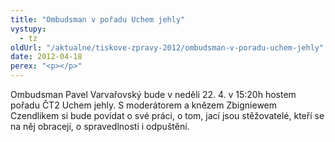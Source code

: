 ```yaml
---
title: "Ombudsman v pořadu Uchem jehly"
vystupy:
  - tz
oldUrl: "/aktualne/tiskove-zpravy-2012/ombudsman-v-poradu-uchem-jehly"
date: 2012-04-18
perex: "<p></p>"
---
```


<!-- imported from the old website -->

Ombudsman Pavel Varvařovský bude v neděli 22. 4. v 15:20h hostem pořadu ČT2 Uchem jehly. S moderátorem a knězem Zbigniewem Czendlikem si bude povídat o své práci, o tom, jací jsou stěžovatelé, kteří se na něj obracejí, o spravedlnosti i odpuštění.
